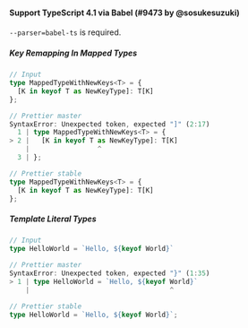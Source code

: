 #### Support TypeScript 4.1 via Babel (#9473 by @sosukesuzuki)

`--parser=babel-ts` is required.

##### Key Remapping In Mapped Types

```ts
// Input
type MappedTypeWithNewKeys<T> = {
  [K in keyof T as NewKeyType]: T[K]
};

// Prettier master
SyntaxError: Unexpected token, expected "]" (2:17)
  1 | type MappedTypeWithNewKeys<T> = {
> 2 |   [K in keyof T as NewKeyType]: T[K]
    |                 ^
  3 | };

// Prettier stable
type MappedTypeWithNewKeys<T> = {
  [K in keyof T as NewKeyType]: T[K]
};
```

##### Template Literal Types

```ts
// Input
type HelloWorld = `Hello, ${keyof World}`

// Prettier master
SyntaxError: Unexpected token, expected "}" (1:35)
> 1 | type HelloWorld = `Hello, ${keyof World}`
    |                                   ^

// Prettier stable
type HelloWorld = `Hello, ${keyof World}`;

```
